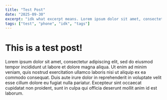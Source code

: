 ```yaml
---
title: "Test Post"
date: "2025-09-30"
excerpt: "idk what excerpt means. Lorem ipsum dolor sit amet, consectetur adipiscing elit, sed do eiusmod tempor incididunt ut labore et dolore magna aliqua."
tags: ["test", "phone", "idk", "tags"]
---
```


# This is a test post!

Lorem ipsum dolor sit amet, consectetur adipiscing elit, sed do eiusmod tempor incididunt ut labore et dolore magna aliqua. Ut enim ad minim veniam, quis nostrud exercitation ullamco laboris nisi ut aliquip ex ea commodo consequat. Duis aute irure dolor in reprehenderit in voluptate velit esse cillum dolore eu fugiat nulla pariatur. Excepteur sint occaecat cupidatat non proident, sunt in culpa qui officia deserunt mollit anim id est laborum.
